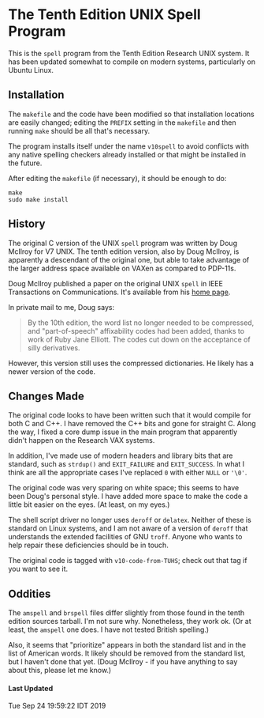 # The Tenth Edition UNIX Spell Program

This is the `spell` program from the Tenth Edition Research UNIX
system.  It has been updated somewhat to compile on modern systems,
particularly on Ubuntu Linux.

## Installation

The `makefile` and the code have been modified so that installation
locations are easily changed; editing the `PREFIX` setting in the
`makefile` and then running `make` should be all that's necessary.

The program installs itself under the name `v10spell` to avoid
conflicts with any native spelling checkers already installed or
that might be installed in the future.

After editing the `makefile` (if necessary), it should be enough
to do:

	make
	sudo make install

## History

The original C version of the UNIX `spell` program was written by
Doug McIlroy for V7 UNIX.  The tenth edition version, also by Doug
McIlroy, is apparently a descendant of the original one, but able
to take advantage of the larger address space available on VAXen
as compared to PDP-11s.

Doug McIlroy published a paper on the original UNIX `spell` in IEEE
Transactions on Communications. It's available from his
[home page](https://www.cs.dartmouth.edu/~doug/spell.pdf).

In private mail to me, Doug says:

> By the 10th edition, the word list no longer needed to be compressed,
> and "part-of-speech" affixability codes had been added, thanks to
> work of Ruby Jane Elliott.  The codes cut down on the acceptance of
> silly derivatives.

However, this version still uses the compressed dictionaries. He
likely has a newer version of the code.

## Changes Made

The original code looks to have been written such that it would
compile for both C and C++.  I have removed the C++ bits and gone
for straight C.  Along the way, I fixed a core dump issue in the
main program that apparently didn't happen on the Research VAX
systems.

In addition, I've made use of modern headers and library bits that
are standard, such as `strdup()` and `EXIT_FAILURE` and `EXIT_SUCCESS`.
In what I think are all the appropriate cases I've replaced `0`
with either `NULL` or `'\0'`.

The original code was very sparing on white space; this seems to
have been Doug's personal style.  I have added more space to make
the code a little bit easier on the eyes.  (At least, on my eyes.)

The shell script driver no longer uses `deroff` or `delatex`.  Neither
of these is standard on Linux systems, and I am not aware of a
version of `deroff` that understands the extended facilities of GNU
`troff`.  Anyone who wants to help repair these deficiencies should
be in touch.

The original code is tagged with `v10-code-from-TUHS`; check out
that tag if you want to see it.

## Oddities

The `amspell` and `brspell` files differ slightly from those found
in the tenth edition sources tarball.  I'm not sure why.  Nonetheless,
they work ok.  (Or at least, the `amspell` one does.  I have not
tested British spelling.)

Also, it seems that "prioritize" appears in both the standard list
and in the list of American words.  It likely should be removed from
the standard list, but I haven't done that yet.  (Doug McIlroy - if
you have anything to say about this, please let me know.)

#### Last Updated

Tue Sep 24 19:59:22 IDT 2019
